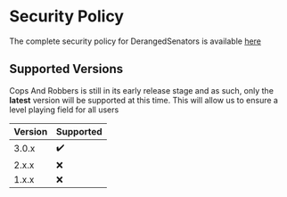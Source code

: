 # Security Policy

The complete security policy for DerangedSenators is available [here](https://copsandrobbers.co.uk/security/policy)
## Supported Versions

Cops And Robbers is still in its early release stage and as such, only the **latest** version will be supported at this time.
This will allow us to ensure a level playing field for all users

| Version | Supported          |
| ------- | ------------------ |
| 3.0.x   | :heavy_check_mark: |
| 2.x.x   | :x:                |
| 1.x.x   | :x:                |

